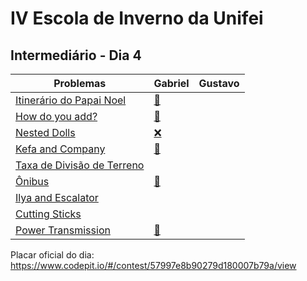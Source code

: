 # IV Escola de Inverno da Unifei

## Intermediário - Dia 4
Problemas | Gabriel | Gustavo
--------- | ------ | ------:
[Itinerário do Papai Noel](https://www.urionlinejudge.com.br/judge/pt/problems/view/1764) | [:balloon:](1764-Gabriel.cpp) |
[How do you add?](https://uva.onlinejudge.org/index.php?option=onlinejudge&page=show_problem&problem=1884) | [:balloon:](10943-Gabriel.cpp) |
[Nested Dolls](https://uva.onlinejudge.org/index.php?option=onlinejudge&page=show_problem&problem=2353) | [:x:](10943-Gabriel.cpp) |
[Kefa and Company](http://codeforces.com/problemset/problem/580/B) | [:balloon:](580B-Gabriel.cpp) |
[Taxa de Divisão de Terreno](https://www.urionlinejudge.com.br/judge/pt/problems/view/1359) | |
[Ônibus](https://www.urionlinejudge.com.br/judge/pt/problems/view/1474) | [:balloon:](1474-Gabriel.cpp) |
[Ilya and Escalator](http://codeforces.com/problemset/problem/518/D) | |
[Cutting Sticks](https://uva.onlinejudge.org/index.php?option=onlinejudge&page=show_problem&problem=944) | |
[Power Transmission](https://uva.onlinejudge.org/index.php?option=onlinejudge&page=show_problem&problem=1271) | [:balloon:](10330-Gabriel.cpp) |

Placar oficial do dia:
https://www.codepit.io/#/contest/57997e8b90279d180007b79a/view
